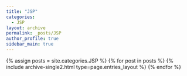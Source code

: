 ```yaml
---
title: "JSP"
categories:
  - JSP
layout: archive
permalink: _posts/JSP
author_profile: true
sidebar_main: true
---
```



{% assign posts = site.categories.JSP %}
{% for post in posts %} {% include archive-single2.html type=page.entries_layout %} {% endfor %}
